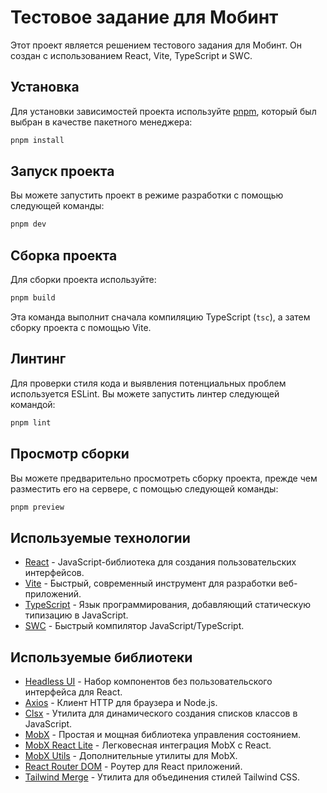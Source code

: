 # Тестовое задание для Мобинт

Этот проект является решением тестового задания для Мобинт. Он создан с использованием React, Vite, TypeScript и SWC.

## Установка

Для установки зависимостей проекта используйте [pnpm](https://pnpm.io/), который был выбран в качестве пакетного менеджера:

```bash
pnpm install
```

## Запуск проекта

Вы можете запустить проект в режиме разработки с помощью следующей команды:

```bash
pnpm dev
```

## Сборка проекта

Для сборки проекта используйте:

```bash
pnpm build
```

Эта команда выполнит сначала компиляцию TypeScript (`tsc`), а затем сборку проекта с помощью Vite.

## Линтинг

Для проверки стиля кода и выявления потенциальных проблем используется ESLint. Вы можете запустить линтер следующей командой:

```bash
pnpm lint
```

## Просмотр сборки

Вы можете предварительно просмотреть сборку проекта, прежде чем разместить его на сервере, с помощью следующей команды:

```bash
pnpm preview
```

## Используемые технологии

- [React](https://reactjs.org/) - JavaScript-библиотека для создания пользовательских интерфейсов.
- [Vite](https://vitejs.dev/) - Быстрый, современный инструмент для разработки веб-приложений.
- [TypeScript](https://www.typescriptlang.org/) - Язык программирования, добавляющий статическую типизацию в JavaScript.
- [SWC](https://swc.rs/) - Быстрый компилятор JavaScript/TypeScript.

## Используемые библиотеки

- [Headless UI](https://headlessui.dev/react/) - Набор компонентов без пользовательского интерфейса для React.
- [Axios](https://axios-http.com/) - Клиент HTTP для браузера и Node.js.
- [Clsx](https://github.com/lukeed/clsx) - Утилита для динамического создания списков классов в JavaScript.
- [MobX](https://mobx.js.org/README.html) - Простая и мощная библиотека управления состоянием.
- [MobX React Lite](https://mobx.js.org/react-integration.html) - Легковесная интеграция MobX с React.
- [MobX Utils](https://mobx-utils.js.org/intro/overview) - Дополнительные утилиты для MobX.
- [React Router DOM](https://reactrouter.com/web/guides/quick-start) - Роутер для React приложений.
- [Tailwind Merge](https://github.com/ben-rogerson/tailwindcss-merge) - Утилита для объединения стилей Tailwind CSS.


